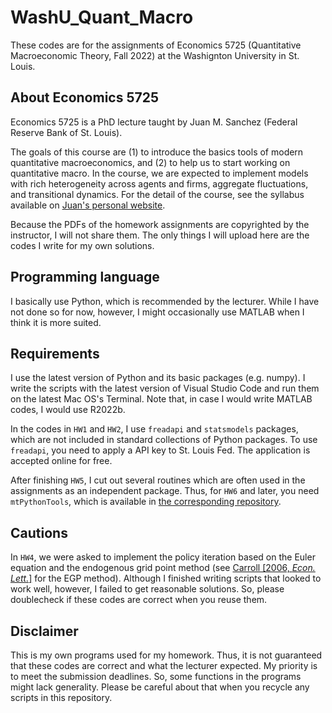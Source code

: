 # WashU_Quant_Macro
These codes are for the assignments of Economics 5725 (Quantitative Macroeconomic Theory, Fall 2022) at the Washignton University in St. Louis.


## About Economics 5725

Economics 5725 is a PhD lecture taught by Juan M. Sanchez (Federal Reserve Bank of St. Louis).

The goals of this course are (1) to introduce the basics tools of modern quantitative macroeconomics, and (2) to help us to start working on quantitative macro.
In the course, we are expected to implement models with rich
heterogeneity across agents and firms, aggregate fluctuations, and transitional dynamics.
For the detail of the course, see the syllabus available on [Juan's personal website](https://sites.google.com/view/juanmsanchezweb).

Because the PDFs of the homework assignments are copyrighted by the instructor, I will not share them. The only things I will upload here are the codes I write for my own solutions.


## Programming language
 I basically use Python, which is recommended by the lecturer. While I have not done so for now, however, I might occasionally use MATLAB when I think it is more suited. 


## Requirements
I use the latest version of Python and its basic packages (e.g. numpy). I write the scripts with the latest version of Visual Studio Code and run them on the latest Mac OS's Terminal.
Note that, in case I would write MATLAB codes, I would use R2022b.

In the codes in `HW1` and `HW2`, I use `freadapi` and `statsmodels` packages, which are not included in standard collections of Python packages. To use `freadapi`, you need to apply a API key to St. Louis Fed. The application is accepted online for free. 

After finishing `HW5`, I cut out several routines which are often used in the assignments as an independent package. Thus, for `HW6` and later, you need `mtPythonTools`, which is available in [the corresponding repository](https://github.com/mtanaka25/mtPythonTools).  

## Cautions
In `HW4`, we were asked to implement the policy iteration based on the Euler equation and the endogenous grid point method (see [Carroll [2006, *Econ. Lett.*]](https://doi.org/10.1016/j.econlet.2005.09.013) for the EGP method). Although I finished writing scripts that looked to work well, however, I failed to get reasonable solutions. So, please doublecheck if these codes are correct when you reuse them.


## Disclaimer
This is my own programs used for my homework. Thus, it is not guaranteed that these codes are correct and what the lecturer expected. 
My priority is to meet the submission deadlines. So, some functions in the programs might lack generality. Please be careful about that when you recycle any scripts in this repository.
